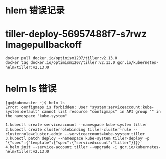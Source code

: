 
# hlem 错误记录

# tiller-deploy-56957488f7-s7rwz Imagepullbackoff
    
    docker pull docker.io/optimism1207/tiller:v2.13.0
    docker tag docker.io/optimism1207/tiller:v2.13.0 gcr.io/kubernetes-helm/tiller:v2.13.0
    
# helm ls 错误

    [gx@kubemaster ~]$ helm ls
    Error: configmaps is forbidden: User "system:serviceaccount:kube-system:default" cannot list resource "configmaps" in API group "" in the namespace "kube-system"
    
    1.kubectl create serviceaccount --namespace kube-system tiller
    2.kubectl create clusterrolebinding tiller-cluster-rule --clusterrole=cluster-admin --serviceaccount=kube-system:tiller
    3.kubectl patch deploy --namespace kube-system tiller-deploy -p '{"spec":{"template":{"spec":{"serviceAccount":"tiller"}}}}'
    4.helm init --service-account tiller --upgrade -i gcr.io/kubernetes-helm/tiller:v2.13.0
    
